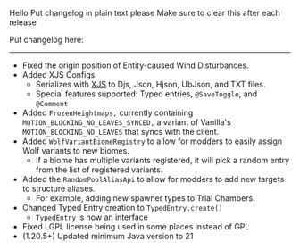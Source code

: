 Hello
Put changelog in plain text please
Make sure to clear this after each release

Put changelog here:

-----------------
- Fixed the origin position of Entity-caused Wind Disturbances.
- Added XJS Configs
  - Serializes with [XJS](https://github.com/ExJson/xjs-data) to Djs, Json, Hjson, UbJson, and TXT files.
  - Special features supported: Typed entries, `@SaveToggle`, and `@Comment`
- Added `FrozenHeightmaps,` currently containing `MOTION_BLOCKING_NO_LEAVES_SYNCED,` a variant of Vanilla's `MOTION_BLOCKING_NO_LEAVES` that syncs with the client.
- Added `WolfVariantBiomeRegistry` to allow for modders to easily assign Wolf variants to new biomes.
  - If a biome has multiple variants registered, it will pick a random entry from the list of registered variants.
- Added the `RandomPoolAliasApi` to allow for modders to add new targets to structure aliases.
  - For example, adding new spawner types to Trial Chambers.
- Changed Typed Entry creation to `TypedEntry.create()`
  - `TypedEntry` is now an interface
- Fixed LGPL license being used in some places instead of GPL
- (1.20.5+) Updated minimum Java version to 21